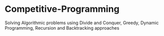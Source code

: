 # Competitive-Programming
Solving Algorithmic problems using Divide and Conquer, Greedy, Dynamic Programming, Recursion and Backtracking approaches
